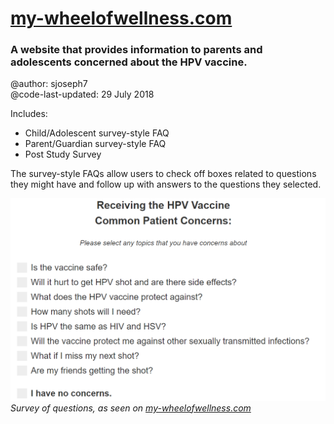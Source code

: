 # [my-wheelofwellness.com](https://www.my-wheelofwellness.com)

### A website that provides information to parents and adolescents concerned about the HPV vaccine.

@author: sjoseph7  
@code-last-updated: 29 July 2018

Includes:

- Child/Adolescent survey-style FAQ
- Parent/Guardian survey-style FAQ
- Post Study Survey

The survey-style FAQs allow users to check off boxes related to questions they might have and follow up with answers to the questions they selected.

![Survey-style FAQ](/images/readme/child_adolescent__survery_style__FAQ.png)  
_Survey of questions, as seen on [my-wheelofwellness.com](https://www.my-wheelofwellness.com/)_
